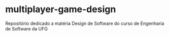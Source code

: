 # multiplayer-game-design
Repositório dedicado a matéria Design de Software do curso de Engenharia de Software da UFG
